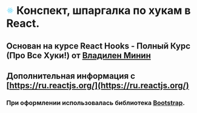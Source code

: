 # <code><img height="20" src="https://raw.githubusercontent.com/github/explore/80688e429a7d4ef2fca1e82350fe8e3517d3494d/topics/react/react.png"></code> Конспект, шпаргалка по хукам в React.

## Основан на курсе React Hooks - Полный Курс (Про Все Хуки!) от [Владилен Минин](https://youtu.be/9KJxaFHotqI?t=1)

## Дополнительная информация с [https://ru.reactjs.org/](https://ru.reactjs.org/)

### При оформлении использовалась библиотека [Bootstrap](https://getbootstrap.com/).
